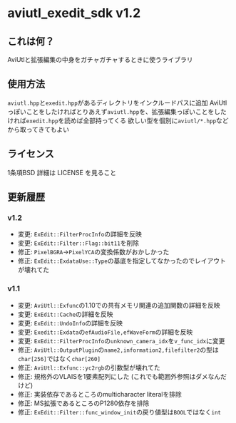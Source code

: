 # aviutl_exedit_sdk v1.2
## これは何？
AviUtlと拡張編集の中身をガチャガチャするときに使うライブラリ

## 使用方法
`aviutl.hpp`と`exedit.hpp`があるディレクトリをインクルードパスに追加
AviUtlっぽいことをしたければとりあえず`aviutl.hpp`を、拡張編集っぽいことをしたければ`exedit.hpp`を読めば全部持ってくる
欲しい型を個別に`aviutl/*.hpp`などから取ってきてもよい

## ライセンス
1条項BSD
詳細は LICENSE を見ること

## 更新履歴

### v1.2
- 変更: `ExEdit::FilterProcInfo`の詳細を反映
- 変更: `ExEdit::Filter::Flag::bit11`を削除
- 修正: `PixelBGRA`→`PixelYCA`の変換係数がおかしかった
- 修正: `ExEdit::ExdataUse::Type`の基底を指定してなかったのでレイアウトが壊れてた

### v1.1
- 変更: `AviUtl::Exfunc`の1.10での共有メモリ関連の追加関数の詳細を反映
- 変更: `ExEdit::Cache`の詳細を反映
- 変更: `ExEdit::UndoInfo`の詳細を反映
- 変更: `Exedit::Exdata`の`efAudioFile,efWaveForm`の詳細を反映
- 変更: `ExEdit::FilterProcInfo`の`unknown_camera_idx`を`v_func_idx`に変更
- 修正: `AviUtl::OutputPlugin`の`name2,information2,filefilter2`の型は`char[256]`ではなく`char[260]`
- 修正: `AviUtl::Exfunc::yc2rgb`の引数型が壊れてた
- 修正: 規格外のVLAISを1要素配列にした (これでも範囲外参照はダメなんだけど)
- 修正: 実装依存であるところのmulticharacter literalを排除
- 修正: MS拡張であるところのP1280依存を排除
- 修正: `ExEdit::Filter::func_window_init`の戻り値型は`BOOL`ではなく`int`
